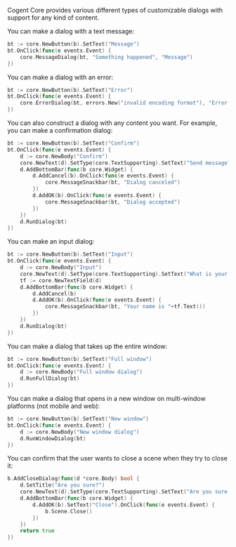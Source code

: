 Cogent Core provides various different types of customizable dialogs with support for any kind of content.

You can make a dialog with a text message:

```Go
bt := core.NewButton(b).SetText("Message")
bt.OnClick(func(e events.Event) {
    core.MessageDialog(bt, "Something happened", "Message")
})
```

You can make a dialog with an error:

```Go
bt := core.NewButton(b).SetText("Error")
bt.OnClick(func(e events.Event) {
    core.ErrorDialog(bt, errors.New("invalid encoding format"), "Error loading file")
})
```

You can also construct a dialog with any content you want. For example, you can make a confirmation dialog:

```Go
bt := core.NewButton(b).SetText("Confirm")
bt.OnClick(func(e events.Event) {
    d := core.NewBody("Confirm")
    core.NewText(d).SetType(core.TextSupporting).SetText("Send message?")
    d.AddBottomBar(func(b core.Widget) {
        d.AddCancel(b).OnClick(func(e events.Event) {
            core.MessageSnackbar(bt, "Dialog canceled")
        })
        d.AddOK(b).OnClick(func(e events.Event) {
            core.MessageSnackbar(bt, "Dialog accepted")
        })
    })
    d.RunDialog(bt)
})
```

You can make an input dialog:

```Go
bt := core.NewButton(b).SetText("Input")
bt.OnClick(func(e events.Event) {
    d := core.NewBody("Input")
    core.NewText(d).SetType(core.TextSupporting).SetText("What is your name?")
    tf := core.NewTextField(d)
    d.AddBottomBar(func(b core.Widget) {
        d.AddCancel(b)
        d.AddOK(b).OnClick(func(e events.Event) {
            core.MessageSnackbar(bt, "Your name is "+tf.Text())
        })
    })
    d.RunDialog(bt)
})
```

You can make a dialog that takes up the entire window:

```Go
bt := core.NewButton(b).SetText("Full window")
bt.OnClick(func(e events.Event) {
    d := core.NewBody("Full window dialog")
    d.RunFullDialog(bt)
})
```

You can make a dialog that opens in a new window on multi-window platforms (not mobile and web):

```Go
bt := core.NewButton(b).SetText("New window")
bt.OnClick(func(e events.Event) {
    d := core.NewBody("New window dialog")
    d.RunWindowDialog(bt)
})
```

You can confirm that the user wants to close a scene when they try to close it:

```go
b.AddCloseDialog(func(d *core.Body) bool {
    d.SetTitle("Are you sure?")
    core.NewText(d).SetType(core.TextSupporting).SetText("Are you sure you want to close the Cogent Core Demo?")
    d.AddBottomBar(func(b core.Widget) {
        d.AddOK(b).SetText("Close").OnClick(func(e events.Event) {
            b.Scene.Close()
        })
    })
    return true
})
```
